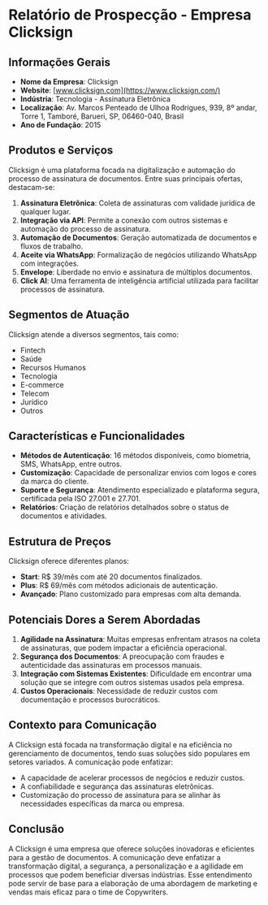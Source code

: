 # Relatório de Prospecção - Empresa Clicksign

## Informações Gerais
- **Nome da Empresa**: Clicksign
- **Website**: [www.clicksign.com](https://www.clicksign.com/)
- **Indústria**: Tecnologia - Assinatura Eletrônica
- **Localização**: Av. Marcos Penteado de Ulhoa Rodrigues, 939, 8º andar, Torre 1, Tamboré, Barueri, SP, 06460-040, Brasil
- **Ano de Fundação**: 2015

## Produtos e Serviços
Clicksign é uma plataforma focada na digitalização e automação do processo de assinatura de documentos. Entre suas principais ofertas, destacam-se:
1. **Assinatura Eletrônica**: Coleta de assinaturas com validade jurídica de qualquer lugar.
2. **Integração via API**: Permite a conexão com outros sistemas e automação do processo de assinatura.
3. **Automação de Documentos**: Geração automatizada de documentos e fluxos de trabalho.
4. **Aceite via WhatsApp**: Formalização de negócios utilizando WhatsApp com integrações.
5. **Envelope**: Liberdade no envio e assinatura de múltiplos documentos.
6. **Click AI**: Uma ferramenta de inteligência artificial utilizada para facilitar processos de assinatura.

## Segmentos de Atuação
Clicksign atende a diversos segmentos, tais como:
- Fintech
- Saúde
- Recursos Humanos
- Tecnologia
- E-commerce
- Telecom
- Jurídico
- Outros

## Características e Funcionalidades
- **Métodos de Autenticação**: 16 métodos disponíveis, como biometria, SMS, WhatsApp, entre outros.
- **Customização**: Capacidade de personalizar envios com logos e cores da marca do cliente.
- **Suporte e Segurança**: Atendimento especializado e plataforma segura, certificada pela ISO 27.001 e 27.701.
- **Relatórios**: Criação de relatórios detalhados sobre o status de documentos e atividades.

## Estrutura de Preços
Clicksign oferece diferentes planos:
- **Start**: R$ 39/mês com até 20 documentos finalizados.
- **Plus**: R$ 69/mês com métodos adicionais de autenticação.
- **Avançado**: Plano customizado para empresas com alta demanda.

## Potenciais Dores a Serem Abordadas
1. **Agilidade na Assinatura**: Muitas empresas enfrentam atrasos na coleta de assinaturas, que podem impactar a eficiência operacional.
2. **Segurança dos Documentos**: A preocupação com fraudes e autenticidade das assinaturas em processos manuais.
3. **Integração com Sistemas Existentes**: Dificuldade em encontrar uma solução que se integre com outros sistemas usados pela empresa.
4. **Custos Operacionais**: Necessidade de reduzir custos com documentação e processos burocráticos.

## Contexto para Comunicação
A Clicksign está focada na transformação digital e na eficiência no gerenciamento de documentos, tendo suas soluções sido populares em setores variados. A comunicação pode enfatizar:
- A capacidade de acelerar processos de negócios e reduzir custos.
- A confiabilidade e segurança das assinaturas eletrônicas.
- Customização do processo de assinatura para se alinhar às necessidades específicas da marca ou empresa.

## Conclusão
A Clicksign é uma empresa que oferece soluções inovadoras e eficientes para a gestão de documentos. A comunicação deve enfatizar a transformação digital, a segurança, a personalização e a agilidade em processos que podem beneficiar diversas indústrias. Esse entendimento pode servir de base para a elaboração de uma abordagem de marketing e vendas mais eficaz para o time de Copywriters.